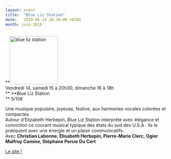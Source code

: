 ```yaml
---
layout: event
title:  "Blue Liz Station"
date:   2019-06-14 20:30:00 +0200
month: juin-2019
---
```

**<img class=" size-thumbnail wp-image-6303 alignleft" src="http://localhost/wpagendarts/wp-content/uploads/2019/04/blue-liz-station.jpg?w=150" alt="blue liz station" width="150" height="150" srcset="http://localhost/wpagendarts/wp-content/uploads/2019/04/blue-liz-station.jpg 300w, http://localhost/wpagendarts/wp-content/uploads/2019/04/blue-liz-station-150x150.jpg 150w" sizes="(max-width: 150px) 100vw, 150px" />  
Vendredi 14, samedi 15 à 20h30, dimanche 16 à 18h  
** **Blue Liz Station  
** 5/10€

Une musique populaire, joyeuse, festive, aux harmonies vocales colorées et compactes.  
Autour d’Elizabeth Herbepin, Blue Liz Station interprète avec élégance et conviction ce courant musical typique des états du sud des U.S.A . Ils le pratiquent avec une énergie et un plaisir communicatifs.  
Avec **Christian Labonne, Elisabeth Herbepin, Pierre-Marie Clerc, Ogier Malfroy Camine, Stéphane Percie Du Cert**

[Le site !](https://bluelizstation.com/)